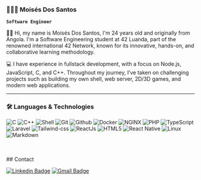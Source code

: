 ### 👩🏻‍💻 Moisés Dos Santos

**`Software Engineer`**

👋🏽 Hi, my name is Moisés Dos Santos, I'm 24 years old and originally from Angola. I'm a Software Engineering student at 42 Luanda, part of the renowned international 42 Network, known for its innovative, hands-on, and collaborative learning methodology.

💻 I have experience in fullstack development, with a focus on Node.js, JavaScript, C, and C++. Throughout my journey, I’ve taken on challenging projects such as building my own shell, web server, 2D/3D games, and modern web applications.



---

### 🛠️ Languages & Technologies


![C](https://img.shields.io/badge/c-0D1117.svg?style=for-the-badge&logo=c&logoColor=3893F5)
![C++](https://img.shields.io/badge/c++-0D1117.svg?style=for-the-badge&logo=c%2B%2B&logoColor=9445FC)
![Shell](https://img.shields.io/badge/shell-0D1117.svg?style=for-the-badge&logo=gnu-bash&logoColor=white)
![Git](https://img.shields.io/badge/git-0D1117.svg?style=for-the-badge&logo=git&logoColor=F5942C)
![Github](https://img.shields.io/badge/github-0D1117.svg?style=for-the-badge&logo=github&logoColor=white)
![Docker](https://img.shields.io/badge/docker-0D1117.svg?style=for-the-badge&logo=docker&logoColor=4C8CD5)
![NGINX](https://img.shields.io/badge/nginx-0D1117.svg?style=for-the-badge&logo=nginx&logoColor=green)
![PHP](https://img.shields.io/badge/php-0D1117.svg?style=for-the-badge&logo=php&logoColor=9445FC)
![TypeScript](https://img.shields.io/badge/typescript-0D1117.svg?style=for-the-badge&logo=typescript&logoColor=3893F5)
![Laravel](https://img.shields.io/badge/Laravel-0D1117.svg?style=for-the-badge&logo=laravel&logoColor=#f54d3a)
![Tailwind-css](https://img.shields.io/badge/tailwindcss-0D1117.svg?style=for-the-badge&logo=tailwindcss&logoColor=3893F5)
![ReactJs](https://img.shields.io/badge/react-0D1117.svg?style=for-the-badge&logo=react&logoColor=4C8CD5)
![HTML5](https://img.shields.io/badge/html5-0D1117.svg?style=for-the-badge&logo=html5&logoColor=#ff4c1e)
![React Native](https://img.shields.io/badge/RN-0D1117.svg?style=for-the-badge&logo=react&logoColor=4C8CD5)
![Linux](https://img.shields.io/badge/linux-0D1117.svg?style=for-the-badge&logo=linux&logoColor=#f1c604)
![Markdown](https://img.shields.io/badge/markdown-0D1117.svg?style=for-the-badge&logo=markdown&logoColor=white)
 <br>

<br/>
<br/>
## Contact

[![Linkedin Badge](https://img.shields.io/badge/-Linkedin-blue?style=flat-square&logo=Linkedin&logoColor=white&link=https://www.linkedin.com/in/moisés-dos-santo/)](https://www.linkedin.com/in/moisés-dos-santo/)
[![Gmail Badge](https://img.shields.io/badge/-moisessantosa23@gmail.com-c14438?style=flat-square&logo=Gmail&logoColor=white&link=mailto:moisessantosa23@gmail.com)](mailto:moisessantosa23@gmail.com)

<!--
**MoisesASantos/MoisesASantos** is a ✨ _special_ ✨ repository because its `README.md` (this file) appears on your GitHub profile.

Here are some ideas to get you started:

- 🔭 I’m currently working on ...
- 🌱 I’m currently learning ...
- 👯 I’m looking to collaborate on ...
- 🤔 I’m looking for help with ...
- 💬 Ask me about ...
- 📫 How to reach me: ...
- 😄 Pronouns: ...
- ⚡ Fun fact: ...
-->
